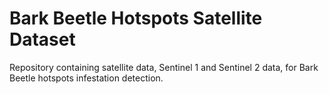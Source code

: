# Bark Beetle Hotspots Satellite Dataset
Repository containing satellite data, Sentinel 1 and Sentinel 2 data, for Bark Beetle hotspots infestation detection.
